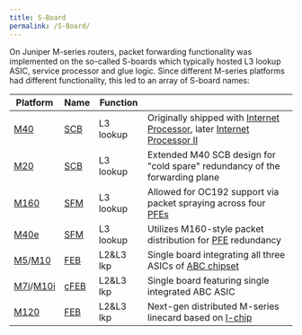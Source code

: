 ```yaml
---
title: S-Board
permalink: /S-Board/
---
```


On Juniper M-series routers, packet forwarding functionality was implemented on the so-called S-boards which typically hosted L3 lookup ASIC, service processor and glue logic. Since different M-series platforms had different functionality, this led to an array of S-board names:

| Platform                                        | Name                     | Function  |                                                                                                                                                |
|-------------------------------------------------|--------------------------|-----------|------------------------------------------------------------------------------------------------------------------------------------------------|
| [M40](/M40 "wikilink")                          | [SCB](/SCB "wikilink")   | L3 lookup | Originally shipped with [Internet Processor](/Internet_Processor "wikilink"), later [Internet Processor II](/Internet_Processor_II "wikilink") |
| [M20](/M20 "wikilink")                          | [SCB](/SCB "wikilink")   | L3 lookup | Extended M40 SCB design for "cold spare" redundancy of the forwarding plane                                                                    |
| [M160](/M160 "wikilink")                        | [SFM](/SFM "wikilink")   | L3 lookup | Allowed for OC192 support via packet spraying across four [PFEs](/PFE "wikilink")                                                              |
| [M40e](/M40e "wikilink")                        | [SFM](/SFM "wikilink")   | L3 lookup | Utilizes M160-style packet distribution for [PFE](/PFE "wikilink") redundancy                                                                  |
| [M5](/M5 "wikilink")/[M10](/M10 "wikilink")     | [FEB](/FEB "wikilink")   | L2&L3 lkp | Single board integrating all three ASICs of [ABC chipset](/ABC_chipset "wikilink")                                                             |
| [M7i](/M7i "wikilink")/[M10i](/M10i "wikilink") | [cFEB](/cFEB "wikilink") | L2&L3 lkp | Single board featuring single integrated ABC ASIC                                                                                              |
| [M120](/M120 "wikilink")                        | [FEB](/FEB "wikilink")   | L2&L3 lkp | Next-gen distributed M-series linecard based on [I-chip](/I-chip "wikilink")                                                                   |

